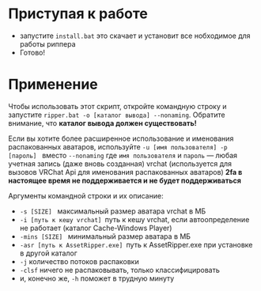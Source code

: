 # Приступая к работе
 - запустите `install.bat` это скачает и установит все нобходимое для работы риппера
 - Готово! 

# Применение
 Чтобы использовать этот скрипт, откройте командную строку и запустите `ripper.bat -o [каталог вывода] --nonaming`. Обратите внимание, что **каталог вывода должен существовать!**

 Если вы хотите более расширенное использование и именования распакованных аватаров, используйте `-u [имя пользователя] -p [пароль] ` вместо `--nonaming`
 где `имя пользователя` и `пароль` — любая учетная запись (даже вновь созданная) vrchat (используется для вызовов VRChat Api для именования распакованных аватаров) **2fa в настоящее время не поддерживается и не будет поддерживаться**


Аргументы командной строки и их описание:
 - `-s [SIZE] ` максимальный размер аватара vrchat в МБ
 - `-i [путь к кешу vrchat] `путь к кешу vrchat, если автоопределение не работает (каталог Cache-Windows Player)
 - `-mins [SIZE] ` минимальный размер аватара в МБ
 - `-asr [путь к AssetRipper.exe] `путь к AssetRipper.exe при установке в другой каталог
 - `-j` количество потоков распаковки
 - `-clsf` ничего не распаковывать, только классифицировать
 - и, конечно же, `-h` поможет в трудную минуту